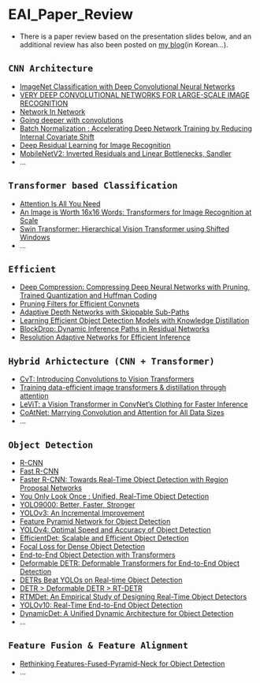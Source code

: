 # EAI_Paper_Review

* There is a paper review based on the presentation slides below, and an additional review has also been posted on [my blog](https://velog.io/@hseop/series)(in Korean...).



## `CNN Architecture`
* [ImageNet Classification with Deep Convolutional Neural Networks](https://velog.io/@hseop/ImageNet-Classification-with-Deep-Convolutional-Neural-Networks)
* [VERY DEEP CONVOLUTIONAL NETWORKS FOR LARGE-SCALE IMAGE RECOGNITION](https://velog.io/@hseop/VERY-DEEP-CONVOLUTIONAL-NETWORKS-FOR-LARGE-SCALE-IMAGE-RECOGNITION-VGGNet)
* [Network In Network](https://velog.io/@hseop/Network-In-Network)
* [Going deeper with convolutions](https://velog.io/@hseop/GoogleNet-Going-deeper-with-convolutions)
* [Batch Normalization : Accelerating Deep Network Training by Reducing Internal Covariate Shift](https://velog.io/@hseop/Batch-Normalization-Accelerating-Deep-Network-Training-by-Reducing-Internal-Covariate-Shift)
* [Deep Residual Learning for Image Recognition](https://velog.io/@hseop/ResNet-Deep-Residual-Learning-for-Image-Recognition)
* [MobileNetV2: Inverted Residuals and Linear Bottlenecks, Sandler](https://velog.io/@hseop/MobileNetV2-Inverted-Residuals-and-Linear-Bottlenecks-Sandler)
* ...


## `Transformer based Classification`
* [Attention Is All You Need](https://velog.io/@hseop/Attention-Is-All-You-Need)
* [An Image is Worth 16x16 Words: Transformers for Image Recognition at Scale](https://velog.io/@hseop/ViT-An-Image-is-Worth-16x16-Words-Transformers-for-Image-Recognition-at-Scale)
* [Swin Transformer: Hierarchical Vision Transformer using Shifted Windows](https://velog.io/@hseop/SwinT-Swin-Transformer-Hierarchical-Vision-Transformer-using-Shifted-Windows)
* ...


## `Efficient`
* [Deep Compression: Compressing Deep Neural Networks with Pruning, Trained Quantization and Huffman Coding](https://velog.io/@hseop/Deep-Compression-Compressing-Deep-Neural-Networks-with-Pruning-Trained-Quantization-and-Huffman-Coding)
* [Pruning Filters for Efficient Convnets](https://velog.io/@hseop/PRUNING-FILTERS-FOR-EFFICIENT-CONVNETS)
* [Adaptive Depth Networks with Skippable Sub-Paths](https://velog.io/@hseop/Adaptive-Depth-Networks-with-Skippable-Sub-Paths)
* [Learning Efficient Object Detection Models with Knowledge Distillation](https://velog.io/@hseop/Learning-Efficient-Object-Detection-Models-with-Knowledge-Distillation#32-knowledge-distillation-for-classification-with-imbalanced-classes)
* [BlockDrop: Dynamic Inference Paths in Residual Networks](https://velog.io/@hseop/BlockDrop-Dynamic-Inference-Paths-in-Residual-Networks)
* [Resolution Adaptive Networks for Efficient Inference](https://velog.io/@hseop/Resolution-Adaptive-Networks-for-Efficient-Inference#31-adaptive-inference-setting)

## `Hybrid Arhictecture (CNN + Transformer)`
* [CvT: Introducing Convolutions to Vision Transformers](https://velog.io/@hseop/CvT-Introducing-Convolutions-to-Vision-Transformers)
* [Training data-efficient image transformers & distillation through attention](https://velog.io/@hseop/Simple-Review-DeiT-Training-data-efficient-image-transformers-distillation-through-attention)
* [LeViT: a Vision Transformer in ConvNet’s Clothing for Faster Inference](https://velog.io/@hseop/LeViT-a-Vision-Transformer-in-ConvNets-Clothing-for-Faster-Inference)
* [CoAtNet: Marrying Convolution and Attention for All Data Sizes](https://velog.io/@hseop/CoAtNet-Marrying-Convolution-and-Attention-for-All-Data-Sizes)
* ...



## `Object Detection` 
* [R-CNN](https://velog.io/@hseop/Simple-Review-Region-based-Convolutional-Networks-for-Accurate-Object-Detection-and-Segmentation)
* [Fast R-CNN](https://velog.io/@hseop/Fast-R-CNN)
* [Faster R-CNN: Towards Real-Time Object Detection with Region Proposal Networks](https://velog.io/@hseop/Faster-R-CNN-Towards-Real-Time-Object-Detection-with-Region-Proposal-Networks)
* [You Only Look Once : Unified, Real-Time Object Detection](https://velog.io/@hseop/YOLO-You-Only-Look-Once-Unified-Real-Time-Object-Detection)
* [YOLO9000: Better, Faster, Stronger](https://velog.io/@hseop/YOLO9000-YOLOv2-YOLO9000-Better-Faster-Stronger)
* [YOLOv3: An Incremental Improvement](https://velog.io/@hseop/Simple-Review-YOLOv3-YOLOv3-An-Incremental-Improvement)
* [Feature Pyramid Network for Object Detection](https://velog.io/@hseop/FPN-Feature-Pyramid-Network-for-Object-Detection)
* [YOLOv4: Optimal Speed and Accuracy of Object Detection](https://velog.io/@hseop/YOLOv4-YOLOv4-Optimal-Speed-and-Accuracy-of-Object-Detection)
* [EfficientDet: Scalable and Efficient Object Detection](https://velog.io/@hseop/Simple-Review-EfficientDet-Scalable-and-Efficient-Object-Detection#4-efficientdet)
* [Focal Loss for Dense Object Detection](https://velog.io/@hseop/RetinaNet-Focal-Loss-for-Dense-Object-Detection)
* [End-to-End Object Detection with Transformers](https://velog.io/@hseop/DETR-End-to-End-Object-Detection-with-Transformers)
* [Deformable DETR: Deformable Transformers for End-to-End Object Detection](https://velog.io/@hseop/Simple-ReviewDeformable-DETR-Deformable-DETR-Deformable-Transformers-for-End-to-End-Object-Detection)
* [DETRs Beat YOLOs on Real-time Object Detection](https://velog.io/@hseop/DETRs-Beat-YOLOs-on-Real-time-Object-Detection)
* [DETR > Deformable DETR > RT-DETR](https://velog.io/@hseop/DETR-Deformable-DETR-RT-DETR)
* [RTMDet: An Empirical Study of Designing Real-Time Object Detectors](https://velog.io/@hseop/RTMDet-An-Empirical-Study-of-Designing-Real-Time-Object-Detectors)
* [YOLOv10: Real-Time End-to-End Object Detection](https://velog.io/@hseop/YOLOv10-Real-Time-End-to-End-Object-Detection)
* [DynamicDet: A Unified Dynamic Architecture for Object Detection](https://velog.io/@hseop/DynamicDet-A-Unified-Dynamic-Architecture-for-Object-Detection#1-introduction)
* ...


## `Feature Fusion & Feature Alignment`

* [Rethinking Features-Fused-Pyramid-Neck for Object Detection](https://velog.io/@hseop/ECCV-2024-Rethinking-Features-Fused-Pyramid-Neck-for-Object-Detection)
* ...